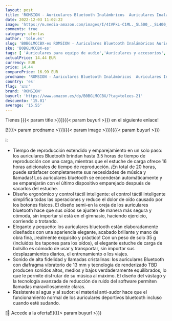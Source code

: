 ```yaml
---
layout: post
title: 'ROMSION - Auriculares Bluetooth Inalámbricos  Auriculares Inalámbricos In-Ear  Control Táctil  Carga Rápida  Sonido Estéreo HiFi  Micrófono Integrado para iPhone Xiaomi Samsung Android'
date: 2022-12-03 11:02:22
image: 'https://m.media-amazon.com/images/I/41VPkL-C1ML._SL500_._SL400_.jpg'
comments: true
category: ofertas
author: 'tole.es'
slug: 'B0BGLMCCBX-es ROMSION - Auriculares Bluetooth Inalámbricos Auriculares...'
sku: 'B0BGLMCCBX-es'
tags: [ 'Auriculares para equipo de audio','Auriculares y accesorios','Electrónica','android','romsion','🇪🇸', ]
actualPrice: 14.44 EUR
currency: EUR
price: 14.44
comparePrice: 16.99 EUR
prodname: 'ROMSION - Auriculares Bluetooth Inalámbricos  Auriculares Inalámbricos In-Ear  Control Táctil  Carga Rápida  Sonido Estéreo HiFi  Micrófono Integrado para iPhone Xiaomi Samsung Android'
country: 'es'
flag: '🇪🇸'
brand: 'ROMSION'
buyurl: 'https://www.amazon.es/dp/B0BGLMCCBX/?tag=tolees-21'
descuento: '15.01'
average: '15.55'
---
```


Tienes [{{< param title >}}]({{< param buyurl >}}) en el siguiente enlace!

[![{{< param prodname >}}]({{< param image >}})]({{< param buyurl >}})

ℹ️:

- Tiempo de reproducción extendido y emparejamiento en un solo paso: los auriculares Bluetooth brindan hasta 3.5 horas de tiempo de reproducción con una carga, mientras que el estuche de carga ofrece 16 horas adicionales de tiempo de reproducción. ¡En total de 20 horas, puede satisfacer completamente sus necesidades de música y llamadas! Los auriculares bluetooth se encenderán automáticamente y se emparejarán con el último dispositivo emparejado después de sacarlos del estuche.
- Diseño ergonómico y control táctil inteligente: el control táctil inteligente simplifica todas las operaciones y reduce el dolor de oído causado por los botones físicos. El diseño semi-en la oreja de los auriculares bluetooth hace que sus oídos se ajusten de manera más segura y cómoda, sin importar si está en el gimnasio, haciendo ejercicio, corriendo o trotando.
- Elegante y pequeño: los auriculares bluetooth están elaboradamente diseñados con una apariencia elegante, acabado brillante y mano de obra fina, ¡realmente exquisito y práctico! Con un peso de solo 35 g (incluidos los tapones para los oídos), el elegante estuche de carga de bolsillo es cómodo de usar y transportar, sin importar sus desplazamientos diarios, el entrenamiento o los viajes.
- Sonido de alta fidelidad y llamadas cristalinas: los auriculares Bluetooth con diafragma vibratorio de 13 mm y tecnología de renderizado TBD producen sonidos altos, medios y bajos verdaderamente equilibrados, lo que le permite disfrutar de su música al máximo. El diseño del vástago y la tecnología avanzada de reducción de ruido del software permiten llamadas maravillosamente claras.
- Resistente al agua y al sudor: el material anti-sudor hace que el funcionamiento normal de los auriculares deportivos bluetooth incluso cuando esté sudando.

[🛒 Accede a la oferta!!]({{< param buyurl >}})
